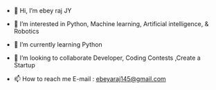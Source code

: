 - 👋 Hi, I’m ebey raj JY
- 👀 I’m interested in Python, Machine learning, Artificial intelligence, & Robotics   
- 🌱 I’m currently learning Python
- 💞️ I’m looking to collaborate Developer, Coding Contests ,Create a Startup

- 📫 How to reach me E-mail : ebeyaraj145@gmail.com

<!---
ebeyrajJY/ebeyrajJY is a ✨ special ✨ repository because its `README.md` (this file) appears on your GitHub profile.
You can click the Preview link to take a look at your changes.
--->
